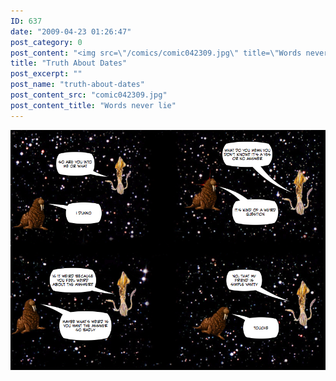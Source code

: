 ```yaml
---
ID: 637
date: "2009-04-23 01:26:47"
post_category: 0
post_content: "<img src=\"/comics/comic042309.jpg\" title=\"Words never lie\" />"
title: "Truth About Dates"
post_excerpt: ""
post_name: "truth-about-dates"
post_content_src: "comic042309.jpg"
post_content_title: "Words never lie"
---
```



[![Words never lie](/comics-hi-res/comic042309.jpg)](/comics-hi-res/comic042309.jpg)
